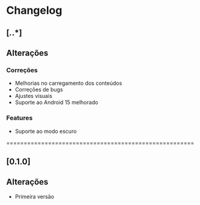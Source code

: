 Changelog
======================================================

## [*.*.*]

## Alterações

### Correções

- Melhorias no carregamento dos conteúdos
- Correções de bugs
- Ajustes visuais
- Suporte ao Android 15 melhorado

### Features

- Suporte ao modo escuro

======================================================

## [0.1.0]

## Alterações

- Primeira versão